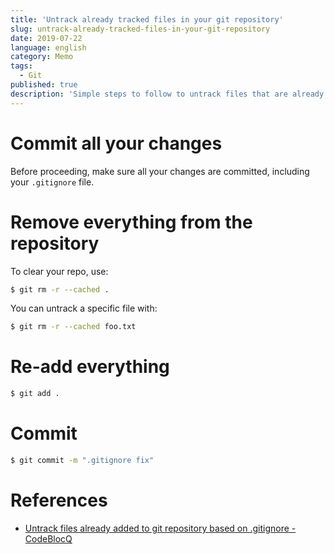 ```yaml
---
title: 'Untrack already tracked files in your git repository'
slug: untrack-already-tracked-files-in-your-git-repository
date: 2019-07-22
language: english
category: Memo
tags:
  - Git
published: true
description: 'Simple steps to follow to untrack files that are already committed to your remote git repository.'
---
```


# Commit all your changes

Before proceeding, make sure all your changes are committed, including your `.gitignore` file.

# Remove everything from the repository

To clear your repo, use:

```bash
$ git rm -r --cached .
```

You can untrack a specific file with:

```bash
$ git rm -r --cached foo.txt
```

# Re-add everything

```bash
$ git add .
```

# Commit

```bash
$ git commit -m ".gitignore fix"
```

# References

- [Untrack files already added to git repository based on .gitignore - CodeBlocQ](http://www.codeblocq.com/2016/01/Untrack-files-already-added-to-git-repository-based-on-gitignore/)
